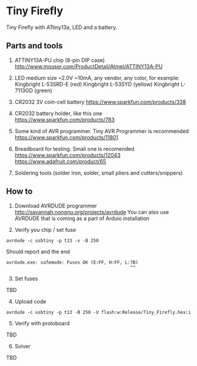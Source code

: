 Tiny Firefly
============

Tiny Firefly with ATtiny13a, LED and a battery.

Parts and tools
---------------

1. ATTINY13A-PU chip (8-pin DIP case)
   http://www.mouser.com/ProductDetail/Atmel/ATTINY13A-PU

2. LED medium size ~2.0V ~10mA, any vendor, any color, for example:
   Kingbright L-53SRD-E (red) 
   Kingbright L-53SYD (yellow) 
   Kingbright L-7113GD (green) 

3. CR2032 3V coin-cell battery
   https://www.sparkfun.com/products/338

4. CR2032 battery holder, like this one
   https://www.sparkfun.com/products/783

5. Some kind of AVR programmer. Tiny AVR Programmer is recommended
   https://www.sparkfun.com/products/11801

6. Breadboard for testing. Small one is recomended
   https://www.sparkfun.com/products/12043
   https://www.adafruit.com/product/65

7. Soldering tools (solder iron, solder, small pliers and cutters/snippers)

How to
------

1. Download AVRDUDE programmer
   http://savannah.nongnu.org/projects/avrdude
   You can also use AVRDUDE that is coming as a part of Arduio installation

2. Verify you chip / set fuse

```
avrdude -c usbtiny -p t13 -v -B 250
```

Should report and the end

```
avrdude.exe: safemode: Fuses OK (E:FF, H:FF, L:7B)
                                               ^^
```

3. Set fuses 

TBD

4. Upload code

```
avrdude -c usbtiny -p t13 -B 250 -U flash:w:Release/Tiny_Firefly.hex:i
```

5. Verify with protoboard 

TBD

6. Solver

TBD
